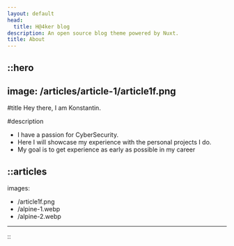 ```yaml
---
layout: default
head:
  title: H@4ker blog
description: An open source blog theme powered by Nuxt.
title: About
---
```


::hero
---
image:  /articles/article-1/article1f.png
---
#title
Hey there, I am Konstantin.

#description
- I have a passion for CyberSecurity.
- Here I will showcase my experience with the personal projects I do.
- My goal is to get experience as early as possible in my career




::articles
---
images:
  - /article1f.png
  - /alpine-1.webp
  - /alpine-2.webp
---
::
